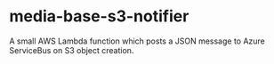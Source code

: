 # media-base-s3-notifier

A small AWS Lambda function which posts a JSON message to Azure ServiceBus on S3 object creation.
